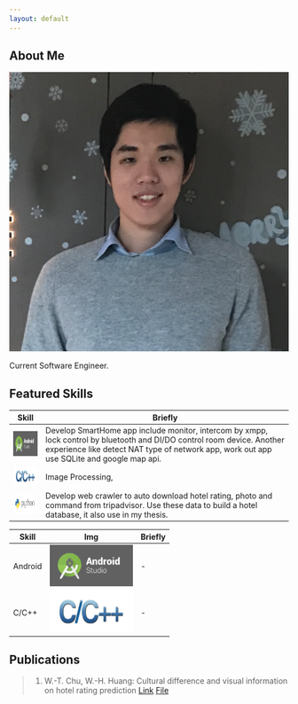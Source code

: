 ```yaml
---
layout: default
---
```


## About Me

<img class="profile-picture" src="OwnSticky.jpeg">

Current Software Engineer.


## Featured Skills

Skill | Briefly
-----|--------
<img src="android-studio-logo.png" style="width:90px;height:45px;"/>| Develop SmartHome app include monitor, intercom by xmpp, lock control by bluetooth and DI/DO control room device. Another experience like detect NAT type of network app, work out app use SQLite and google map api.
<img src="C and C++.jpg" style="width:90px;height:36px;"/>| Image Processing,
<img src="python-logo.png" style="width:90px;height:36px;"/>| Develop web crawler to auto download hotel rating, photo and command from tripadvisor. Use these data to build a hotel database, it also use in my thesis.

Skill | Img | Briefly
-----|-------|--------
Android | <img src="android-studio-logo.png" style="width:150px;height:75px;"/>  | -
C/C++ | <img src="C and C++.jpg" style="width:150px;height:75px;"/>| -

## Publications

> 1. W.-T. Chu, W.-H. Huang: Cultural difference and visual information on hotel rating prediction [Link](https://link.springer.com/article/10.1007/s11280-016-0404-2) [File](https://github.com/henry0726/henry0726.github.io/raw/master/World_Wide_Web_Journal.pdf)
